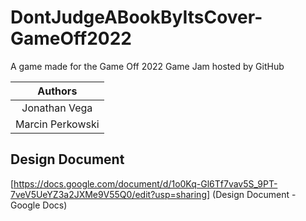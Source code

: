 # DontJudgeABookByItsCover-GameOff2022
 
A game made for the Game Off 2022 Game Jam hosted by GitHub

| Authors |
| :-: |
| Jonathan Vega |
| Marcin Perkowski |

## Design Document

[https://docs.google.com/document/d/1o0Kq-Gl6Tf7vav5S_9PT-7veV5UeYZ3a2JXMe9V55Q0/edit?usp=sharing] (Design Document - Google Docs)